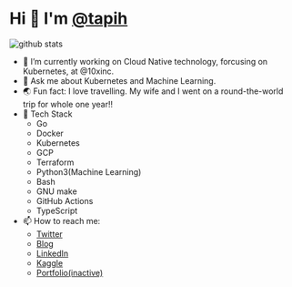 # Hi 👋 I'm <a href=https://github.com/tapih>@tapih</a>

<!--
**tapih/tapih** is a ✨ _special_ ✨ repository because its `README.md` (this file) appears on your GitHub profile.

Here are some ideas to get you started:

-->

![github stats](https://github-readme-stats.vercel.app/api?username=tapih&show_icons=true&theme=tokyonight)

- 🔭 I’m currently working on Cloud Native technology, forcusing on Kubernetes, at @10xinc.
- 💬 Ask me about Kubernetes and Machine Learning.
- 🌏 Fun fact: I love travelling. My wife and I went on a round-the-world trip for whole one year!!
- 🌼 Tech Stack
  - Go
  - Docker
  - Kubernetes
  - GCP
  - Terraform
  - Python3(Machine Learning)
  - Bash
  - GNU make
  - GitHub Actions
  - TypeScript
- 📫 How to reach me:
  - [Twitter](https://twitter.com/_tapih)
  - [Blog](https://blog.tapih.dev)
  - [LinkedIn](https://jp.linkedin.com/in/hiroshi-muraoka-a4357770/en-us)
  - [Kaggle](https://www.kaggle.com/pseprop)
  - [Portfolio(inactive)](https://portfolio.tapih.dev)

